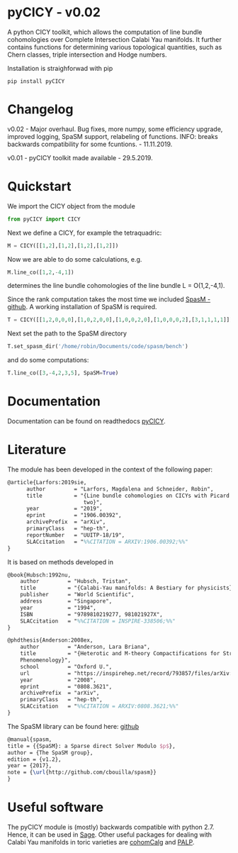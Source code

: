# pyCICY - v0.02
A python CICY toolkit, which allows the computation of line bundle cohomologies over Complete Intersection Calabi Yau manifolds. It further contains functions for determining various topological quantities, such as Chern classes, triple intersection and Hodge numbers.

Installation is straighforwad with pip

```console
pip install pyCICY
```

# Changelog

v0.02 - Major overhaul. Bug fixes, more numpy,
        some efficiency upgrade, improved logging,
		SpaSM support, relabeling of functions. 
		INFO: breaks backwards compatibility for some fcuntions.
		- 11.11.2019.

v0.01 - pyCICY toolkit made available - 29.5.2019.


# Quickstart
We import the CICY object from the module

```python
from pyCICY import CICY
```

Next we define a CICY, for example the tetraquadric:

```python
M = CICY([[1,2],[1,2],[1,2],[1,2]])
```

Now we are able to do some calculations, e.g.

```python
M.line_co([1,2,-4,1])
```

determines the line bundle cohomologies of the line bundle L = O(1,2,-4,1).

Since the rank computation takes the most time we included [SpasM - github](http://github.com/cbouilla/spasm). A working installation of SpaSM is required.

```python
T = CICY([[1,2,0,0,0],[1,0,2,0,0],[1,0,0,2,0],[1,0,0,0,2],[3,1,1,1,1]])
```

Next set the path to the SpaSM directory

```python
T.set_spasm_dir('/home/robin/Documents/code/spasm/bench')
```

and do some computations:

```python
T.line_co([3,-4,2,3,5], SpaSM=True)
```


# Documentation

Documentation can be found on readthedocs [pyCICY](https://pycicy.readthedocs.io/en/latest/).


# Literature

The module has been developed in the context of the following paper:

```tex
@article{Larfors:2019sie,
      author         = "Larfors, Magdalena and Schneider, Robin",
      title          = "{Line bundle cohomologies on CICYs with Picard number
                        two}",
      year           = "2019",
      eprint         = "1906.00392",
      archivePrefix  = "arXiv",
      primaryClass   = "hep-th",
      reportNumber   = "UUITP-18/19",
      SLACcitation   = "%%CITATION = ARXIV:1906.00392;%%"
}
````

It is based on methods developed in

```tex
@book{Hubsch:1992nu,
	author         = "Hubsch, Tristan",
	title          = "{Calabi-Yau manifolds: A Bestiary for physicists}",
	publisher      = "World Scientific",
	address        = "Singapore",
	year           = "1994",
	ISBN           = "9789810219277, 981021927X",
	SLACcitation   = "%%CITATION = INSPIRE-338506;%%"
}

@phdthesis{Anderson:2008ex,
	author         = "Anderson, Lara Briana",
	title          = "{Heterotic and M-theory Compactifications for String
	Phenomenology}",
	school         = "Oxford U.",
	url            = "https://inspirehep.net/record/793857/files/arXiv:0808.3621.pdf",
	year           = "2008",
	eprint         = "0808.3621",
	archivePrefix  = "arXiv",
	primaryClass   = "hep-th",
	SLACcitation   = "%%CITATION = ARXIV:0808.3621;%%"
}
```

The SpaSM library can be found here: [github](http://github.com/cbouilla/spasm)
```tex
@manual{spasm,
title = {{SpaSM}: a Sparse direct Solver Modulo $p$},
author = {The SpaSM group},
edition = {v1.2},
year = {2017},
note = {\url{http://github.com/cbouilla/spasm}}
}
```

# Useful software

The pyCICY module is (mostly) backwards compatible with python 2.7. Hence, it can be used in [Sage](http://www.sagemath.org/). Other useful packages for dealing with Calabi Yau manifolds in toric varieties are [cohomCalg](https://github.com/BenjaminJurke/cohomCalg/) and [PALP](http://hep.itp.tuwien.ac.at/~kreuzer/CY/CYpalp.html).
